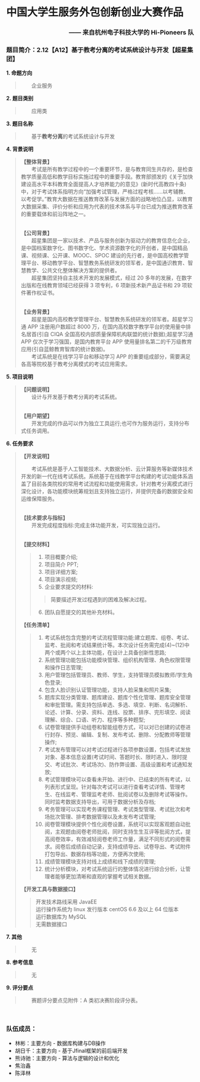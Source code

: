 # 中国大学生服务外包创新创业大赛作品
### <p align="right">—— 来自杭州电子科技大学的 Hi-Pioneers 队</p>

### 题目简介：2.12【A12】基于教考分离的考试系统设计与开发【超星集团】

**1. 命题方向** <br>

> &ensp;&ensp;&ensp;&ensp;企业服务<br>

**2. 题目类别** <br>

> &ensp;&ensp;&ensp;&ensp;应用类<br>

**3. 题目名称** <br>

> &ensp;&ensp;&ensp;&ensp;基于**教考分离**的考试系统设计与开发<br>

**4. 背景说明** <br>

> **【整体背景】**<br>
> &ensp;&ensp;&ensp;&ensp;考试是所有教学过程中的一个重要环节，是与教育同生共存的，是检查教学质量高低和教学目标实施过程中的重要手段。教育部颁发的《关于加快建设高水平本科教育全面提高人才培养能力的意见》(新时代高教四十条)中，对于考试体系指明方向“加强考试管理，严格过程考核......以考辅教、以考促学。”教育大数据在推送教育改革与发展方面的战略地位凸显，以教育大数据采集、评价分析和应用为代表的技术体系与平台已成为推送教育改革的重要载体和前沿阵地之一。<br><br>
> 
> **【公司背景】**<br>
> &ensp;&ensp;&ensp;&ensp;超星集团是一家以技术、产品与服务创新为驱动力的教育信息化企业，是中国档案数字化、图书数字化、学术资源数字化的开创者，是中国精品课、视频课、公开课、MOOC、SPOC 建设的先行者，是中国高校教学管理平台、移动教学平台、智慧教务系统研发的领军者，是中国通识教育、智慧教学、公共文化整体解决方案的提供者。<br>&ensp;&ensp;&ensp;&ensp;超星集团坚持自主技术开发的发展模式，经过 20 多年的发展，在数字出版和在线教育领域已经获得 3 项专利，6 项新技术新产品证书和 29 项软件著作权证书。<br><br>
> 
> **【业务背景】**<br>
> &ensp;&ensp;&ensp;&ensp;超星是国内高校教学管理平台、智慧教务系统研发的领军者。超星学习通 APP 注册用户数超过 8000 万，在国内高校数字教学平台的使用量中排名居首(引自 CIQA 全国高校内部质量保障机构联盟的统计数据);超星学习通 APP 仅次于学习强国，是国内教育平台 APP 使用量排名第二的千万级教育应用(引自蓝鲸教育智库的统计数据)。<br>&ensp;&ensp;&ensp;&ensp;考试系统是在线学习平台和移动学习 APP 的重要组成部分，需要满足各高等院校基于教考分离模式的考试应用需求。<br>

**5. 项目说明** <br>

> **【问题说明】**<br>
> &ensp;&ensp;&ensp;&ensp;设计与开发基于教考分离的考试系统。<br><br>
> 
> **【用户期望】**<br>
> &ensp;&ensp;&ensp;&ensp;开发完成的作品可以作为独立工具运行;也可作为服务运行，支持分布式任务调用。<br>

**6. 任务要求** <br>

> **【开发说明】**<br>
> 
> &ensp;&ensp;&ensp;&ensp;考试系统是基于人工智能技术、大数据分析、云计算服务等新媒体技术开发的新一代在线考试系统。系统基于在线教学平台构建的考试功能体系涵盖了目前各类院校的常用考试流程和功能使用需求，针对教考分离模式进行深化设计，各功能模块统筹规划且支持独立运行，并提供完备的数据安全和运维保障服务。<br><br>
> 
> **【技术要求与指标】**<br>
> &ensp;&ensp;&ensp;&ensp;开发完成程度指标:完成主体功能开发，可实现独立运行。<br><br>
> 
> **【提交材料】**<br>
> > 1. 项目概要介绍;
> > 2. 项目简介 PPT;
> > 3. 项目详细方案;
> > 4. 项目演示视频;
> > 5. 企业要求提交的材料:
> > > 简要描述开发过程遇到的困难及解决过程。
> > 6. 团队自愿提交的其他补充材料。
> > 
> **【任务清单】**<br>
> > 1. 考试系统包含完整的考试流程管理功能:建立题库、组卷、考试、监考、批阅和考试结果统计等。本次设计任务需完成(4)~(12)中两个或两个以上主体功能，在设计上具备创新性思路;
> > 2. 系统管理功能包括功能模块管理、组织机构管理、角色权限管理和操作日志管理;
> > 3. 用户管理包括管理员、教师、学生，支持管理员模拟教师/学生角色登录;
> > 4. 包含人脸识别认证管理功能，支持人脸采集和照片采集;
> > 5. 题库实现分类管理、题库建设、题库个性化管理、题库安全管理和审批管理。需支持包括单选、多选、填空、判断、名词解析、论述、计算、分录、资料、连线、投票、排序、完形填空、阅读理解、综合、口语、听力、程序等多种题型;
> > 6. 试卷管理提供手动组卷和智能组卷方式，可以对已创建的试卷进行封存、预览、编辑、复制、发布考试、删除、分配教师等管理操作;
> > 7. 考试发布管理可以对考试过程进行各项参数设置，包括考试发放对象、基本信息设置(考试时间、答题时长、限时进入、限时提交、考试批次、考试场次)、防作弊设置、高级设置和考试通知发放;
> > 8. 考试管理模块可以查看未开始、进行中、已结束的所有考试，以列表形式呈现。针对每次考试可以进行查看考试详情、管理考生、在线监考、管理监考老师、批阅试卷以及删除考试等操作。同时监考数据支持导出，可用于数据分析及存档;
> > 9. 考务管理可以实现考务课程管理、考试类型管理、考试批次和考场批次管理、排考数据管理以及未发布考试管理;
> > 10. 阅卷管理模块提供个性化阅卷设置，系统可以实现客观题自动批阅，主观题由阅卷老师批阅，同时支持生生互评等批阅方式，提高阅卷效率，有效减轻阅卷老师工作量，满足不同形式的阅卷需求。阅卷后成绩自动记录，支持成绩导出、试卷导出、考试附件打包导出、数据存档等功能，方便再次使用;
> > 11. 成绩管理模块支持对线上成绩和线下成绩的管理;
> > 12. 统计分析模块，对考试系统运行的整体情况进行综合分析，让管理者能够更加清晰和直观的掌握考试相关数据。
> > 
> **【开发工具与数据接口】**<br>
> > 开发技术路线采用 JavaEE<br>
> > 运行操作系统为 linux 发行版本 centOS 6.6 及以上 64 位版本<br>
> > 运行数据库为 MySQL<br>
> > 无需数据接口

**7. 其他** <br>

> &ensp;&ensp;&ensp;&ensp;无<br>

**8. 参考信息** <br>

> &ensp;&ensp;&ensp;&ensp;无<br>

**9. 评分要点** <br>

> &ensp;&ensp;&ensp;&ensp;赛题评分要点见附件：A 类初决赛阶段评分表。<br>
<br>

### 队伍成员：
  - 林彬：主要方向 - 数据库构建与DB操作
  - 胡日千：主要方向 - 基于Jfinal框架的前后端开发
  - 熊诗驰：主要方向 - 算法与逻辑的设计和优化
  - 焦治鑫
  - 陈泽林
